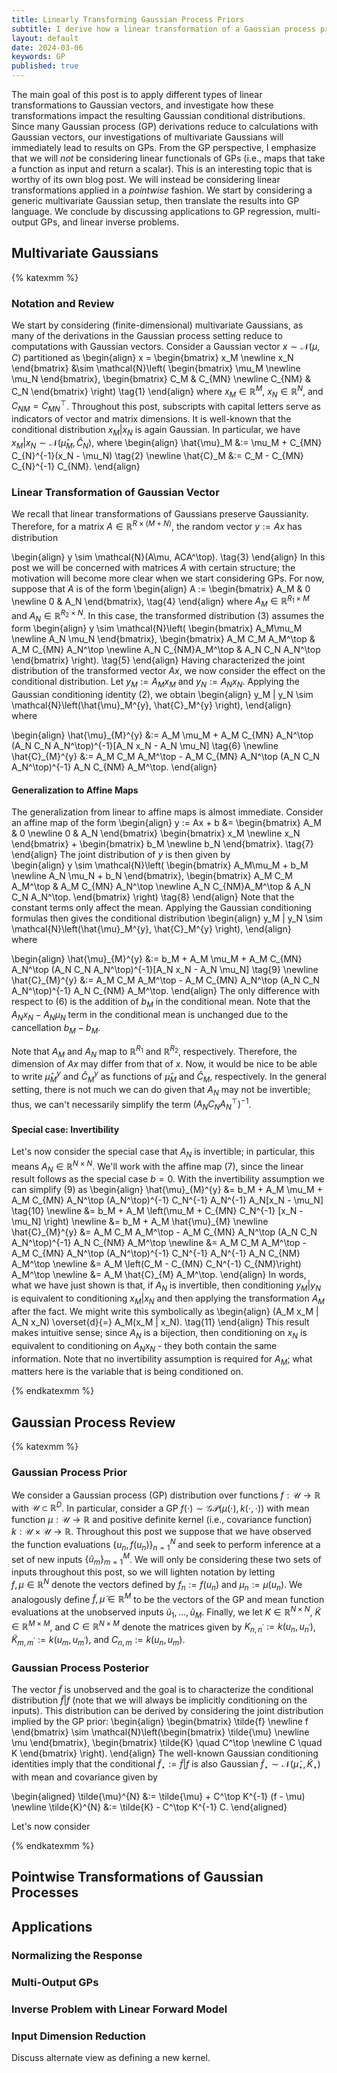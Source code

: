 ```yaml
---
title: Linearly Transforming Gaussian Process Priors
subtitle: I derive how a linear transformation of a Gaussian process prior influences the Gaussian process posterior, and consider some special cases.
layout: default
date: 2024-03-06
keywords: GP
published: true
---
```


The main goal of this post is to apply different types of linear transformations
to Gaussian vectors, and investigate how these transformations impact the
resulting Gaussian conditional distributions. Since many Gaussian process (GP) derivations
reduce to calculations with Gaussian vectors, our investigations of
multivariate Gaussians will immediately lead to results on GPs. From the GP
perspective, I emphasize that we will *not* be considering linear functionals
of GPs (i.e., maps that take a function as input and return a scalar). This is
an interesting topic that is worthy of its own blog post. We will instead be
considering linear transformations applied in a *pointwise* fashion. We start
by considering a generic multivariate Gaussian setup, then translate the
results into GP language. We conclude by discussing applications to
GP regression, multi-output GPs, and linear inverse problems.

## Multivariate Gaussians

{% katexmm %}
### Notation and Review
We start by considering (finite-dimensional) multivariate Gaussians, as many of
the derivations in the Gaussian process setting reduce to computations with
Gaussian vectors. Consider a Gaussian vector
$x \sim \mathcal{N}(\mu, C)$ partitioned as
\begin{align}
x = \begin{bmatrix} x_M \newline x_N \end{bmatrix}
&\sim \mathcal{N}\left(
\begin{bmatrix} \mu_M \newline \mu_N \end{bmatrix},
\begin{bmatrix} C_M & C_{MN} \newline C_{NM} & C_N \end{bmatrix}
\right) \tag{1}
\end{align}
where $x_M \in \mathbb{R}^M$, $x_N \in \mathbb{R}^N$, and
$C_{NM} = C_{MN}^\top$. Throughout this post,
subscripts with capital letters serve as indicators of vector and matrix
dimensions. It is well-known that
the conditional distribution $x_M|x_N$ is again Gaussian. In particular, we
have $x_M|x_N \sim \mathcal{N}(\hat{\mu}_M, \hat{C}_N)$, where
\begin{align}
\hat{\mu}\_M &:= \mu_M + C_{MN} C_{N}^{-1}(x_N - \mu_N) \tag{2} \newline
\hat{C}\_M &:= C_M - C_{MN} C_{N}^{-1} C_{NM}.
\end{align}

### Linear Transformation of Gaussian Vector
We recall that linear transformations of Gaussians preserve Gaussianity.
Therefore, for a matrix $A \in \mathbb{R}^{R \times (M + N)}$, the random
vector $y := Ax$ has distribution

\begin{align}
y \sim \mathcal{N}(A\mu, ACA^\top). \tag{3}
\end{align}
In this post we will be concerned with matrices $A$ with certain structure; the
motivation will become more clear when we start considering GPs.
For now, suppose that $A$ is of the form
\begin{align}
A :=
\begin{bmatrix} A_M & 0 \newline 0 & A_N \end{bmatrix}, \tag{4}
\end{align}
where $A_M \in \mathbb{R}^{R_1 \times M}$ and $A_N \in \mathbb{R}^{R_2 \times N}$.
In this case, the transformed distribution (3) assumes the form
\begin{align}
y \sim \mathcal{N}\left(
\begin{bmatrix} A_M\mu_M \newline A_N \mu_N \end{bmatrix},
\begin{bmatrix}
A_M C_M A_M^\top & A_M C_{MN} A_N^\top \newline
A_N C_{NM}A_M^\top & A_N C_N A_N^\top
\end{bmatrix}
\right). \tag{5}
\end{align}
Having characterized the joint distribution of the transformed vector $Ax$, we
now consider the effect on the conditional distribution. Let
$y_M := A_M x_M$ and $y_N := A_N x_N$. Applying the Gaussian conditioning
identity (2), we obtain
\begin{align}
y_M | y_N \sim \mathcal{N}\left(\hat{\mu}_M^{y}, \hat{C}_M^{y} \right),
\end{align}  
where

\begin{align}
\hat{\mu}\_{M}^{y}
&:= A_M \mu_M + A_M C_{MN} A_N^\top (A_N C_N A_N^\top)^{-1}[A_N x_N - A_N \mu_N] \tag{6} \newline
\hat{C}\_{M}^{y}
&:= A_M C_M A_M^\top - A_M C_{MN} A_N^\top (A_N C_N A_N^\top)^{-1} A_N C_{NM} A_M^\top.
\end{align}

#### Generalization to Affine Maps
The generalization from linear to affine maps is almost immediate. Consider an
affine map of the form
\begin{align}
y := Ax + b
&= \begin{bmatrix} A_M & 0 \newline 0 & A_N \end{bmatrix}
\begin{bmatrix} x_M \newline x_N \end{bmatrix} +
\begin{bmatrix} b_M \newline b_N \end{bmatrix}. \tag{7}
\end{align}
The joint distribution of $y$ is then given by  
\begin{align}
y \sim \mathcal{N}\left(
\begin{bmatrix} A_M\mu_M + b_M \newline A_N \mu_N + b_N \end{bmatrix},
\begin{bmatrix}
A_M C_M A_M^\top & A_M C_{MN} A_N^\top \newline
A_N C_{NM}A_M^\top & A_N C_N A_N^\top.
\end{bmatrix} \right) \tag{8}
\end{align}
Note that the constant terms only affect the mean. Applying the Gaussian
conditioning formulas then gives the conditional distribution
\begin{align}
y_M | y_N \sim \mathcal{N}\left(\hat{\mu}_M^{y}, \hat{C}_M^{y} \right),
\end{align}  
where

\begin{align}
\hat{\mu}\_{M}^{y}
&:= b_M + A_M \mu_M + A_M C_{MN} A_N^\top (A_N C_N A_N^\top)^{-1}[A_N x_N - A_N \mu_N] \tag{9} \newline
\hat{C}\_{M}^{y}
&:= A_M C_M A_M^\top - A_M C_{MN} A_N^\top (A_N C_N A_N^\top)^{-1} A_N C_{NM} A_M^\top.
\end{align}
The only difference with respect to (6) is the addition of $b_M$ in the conditional
mean. Note that the $A_N x_N - A_N \mu_N$ term in the conditional mean is unchanged
due to the cancellation $b_M - b_M$.

Note that $A_M$ and $A_N$ map to $\mathbb{R}^{R_1}$ and $\mathbb{R}^{R_2}$,
respectively. Therefore, the dimension of $Ax$ may differ from that of
$x$. Now, it would be nice to be able to write $\hat{\mu}_{M}^{y}$ and
$\hat{C}_{M}^{y}$ as functions of $\hat{\mu}_M$ and $\hat{C}_M$, respectively.
In the general setting, there is not much we can do given that $A_N$ may
not be invertible; thus, we can't necessarily simplify the term
$(A_N C_N A_N^\top)^{-1}$.

#### Special case: Invertibility
Let's now consider the special case that $A_N$ is invertible; in particular,
this means $A_N \in \mathbb{R}^{N \times N}$. We'll work with the affine map
(7), since the linear result follows as the special case $b = 0$.
With the invertibility assumption we can simplify (9) as
\begin{align}
\hat{\mu}\_{M}^{y}
&= b_M + A_M \mu_M + A_M C_{MN} A_N^\top (A_N^\top)^{-1} C_N^{-1} A_N^{-1} A_N[x_N - \mu_N] \tag{10} \newline
&= b_M + A_M \left(\mu_M + C_{MN} C_N^{-1} [x_N - \mu_N] \right) \newline
&= b_M + A_M \hat{\mu}\_{M} \newline
\hat{C}\_{M}^{y}
&= A_M C_M A_M^\top - A_M C_{MN} A_N^\top (A_N C_N A_N^\top)^{-1} A_N C_{NM} A_M^\top \newline
&= A_M C_M A_M^\top - A_M C_{MN} A_N^\top (A_N^\top)^{-1} C_N^{-1} A_N^{-1} A_N C_{NM} A_M^\top \newline
&= A_M \left(C_M - C_{MN} C_N^{-1} C_{NM}\right) A_M^\top \newline
&= A_M \hat{C}\_{M} A_M^\top.
\end{align}
In words, what we have just shown is that, if $A_N$ is invertible, then
conditioning $y_M|y_N$ is equivalent to conditioning $x_M|x_N$ and then
applying the transformation $A_M$ after the fact. We might write this symbolically
as
\begin{align}
(A_M x_M | A_N x_N) \overset{d}{=} A_M(x_M | x_N). \tag{11}
\end{align}
This result makes intuitive sense; since $A_N$ is a bijection, then conditioning
on $x_N$ is equivalent to conditioning on $A_N x_N$ - they both contain the
same information. Note that no invertibility assumption is required for $A_M$;
what matters here is the variable that is being conditioned on.

{% endkatexmm %}


## Gaussian Process Review
{% katexmm %}
### Gaussian Process Prior
We consider a Gaussian process (GP) distribution over functions
$f: \mathcal{U} \to \mathbb{R}$ with $\mathcal{U} \subset \mathbb{R}^D$. In
particular, consider a GP $f(\cdot) \sim \mathcal{GP}(\mu(\cdot), k(\cdot, \cdot))$
with mean function
$\mu: \mathcal{U} \to \mathbb{R}$ and positive definite kernel
(i.e., covariance function) $k: \mathcal{U} \times \mathcal{U} \to \mathbb{R}$.
Throughout this post we suppose that we have observed the function evaluations
$\{u_n, f(u_n)\}_{n=1}^{N}$ and seek to perform inference at a set of
new inputs $\{\tilde{u}_m\}_{m=1}^{M}$. We will only be considering these two
sets of inputs throughout this post, so we will lighten notation by letting  
$f, \mu \in \mathbb{R}^{N}$ denote the vectors defined by
$f_n := f(u_n)$ and $\mu_n := \mu(u_n)$. We analogously define
$\tilde{f}, \tilde{\mu} \in \mathbb{R}^M$ to be the vectors of the GP and mean
function evaluations at the unobserved inputs $\tilde{u}_1, \dots, \tilde{u}_M$.
Finally, we let $K \in \mathbb{R}^{N \times N}$,
$\tilde{K} \in \mathbb{R}^{M \times M}$, and $C \in \mathbb{R}^{N \times M}$
denote the matrices given by
$K_{n,n^\prime} := k(u_n, u_{n^\prime})$, $\tilde{K}_{m,m^\prime} := k(u_m, u_{m^\prime})$,
and $C_{n, m} := k(u_n, u_m)$.

### Gaussian Process Posterior  
The vector $\tilde{f}$ is unobserved and the goal is to characterize the
conditional distribution $\tilde{f}|f$ (note that we will always be implicitly
conditioning on the inputs). This distribution can be derived by considering the
joint distribution implied by the GP prior:
\begin{align}
\begin{bmatrix} \tilde{f} \newline f \end{bmatrix}
\sim \mathcal{N}\left(\begin{bmatrix} \tilde{\mu} \newline \mu \end{bmatrix},
\begin{bmatrix} \tilde{K} \quad C^\top \newline C \quad K \end{bmatrix} \right).
\end{align}
The well-known Gaussian conditioning identities imply that the conditional
$\tilde{f}_{\star} := \tilde{f}|f$ is also Gaussian
$\tilde{f}_{\star} \sim \mathcal{N}(\tilde{\mu}_{\star}, \tilde{K}_{\star})$
with mean and covariance given by

\begin{aligned}
\tilde{\mu}^{N} &:= \tilde{\mu} + C^\top K^{-1} (f - \mu) \newline
\tilde{K}^{N} &:= \tilde{K} - C^\top K^{-1} C.
\end{aligned}

Let's now consider

{% endkatexmm %}

## Pointwise Transformations of Gaussian Processes


## Applications

### Normalizing the Response
### Multi-Output GPs
### Inverse Problem with Linear Forward Model
### Input Dimension Reduction
Discuss alternate view as defining a new kernel.
